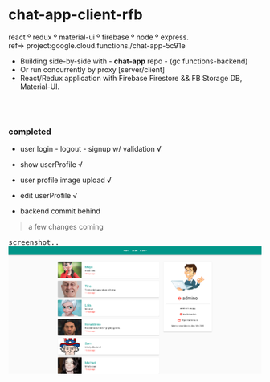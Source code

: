 # chat-app-client-rfb
react º redux º material-ui º firebase º node º express.            
ref=> project:google.cloud.functions./chat-app-5c91e


- Building side-by-side with - __chat-app__ repo - (gc functions-backend)
- Or run concurrently by proxy [server/client]
- React/Redux application with Firebase Firestore && FB Storage DB, Material-UI.



<br /><br />

### completed
- user login - logout - signup w/ validation √
- show userProfile √
- user profile image upload √ 
- edit userProfile √


- backend commit behind
> a few changes coming



<kbd>screenshot..</kbd><br/>
![](src/images/soFar.png)<br/>

